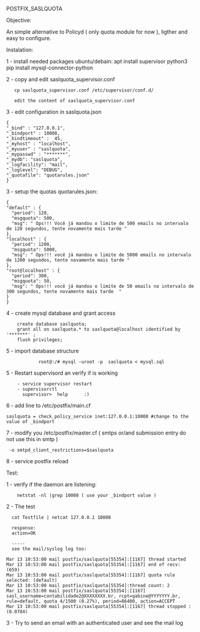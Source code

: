 POSTFIX_SASLQUOTA

Objective:

An simple alternative to Policyd ( only quota module for now ), ligther and easy to configure. 


Instalation:

  1 - install needed packages 
  ubuntu/debain:
    apt install supervisor python3
    pip install mysql-connector-python
    
  2 - copy and edit saslquota_supervisor.conf
  
       cp saslquota_supervisor.conf /etc/supervisor/conf.d/ 
       
       edit the content of saslquota_supervisor.conf
  

  3 - edit configuration in saslquota.json  

	{
   	"_bind" : "127.0.0.1",
   	"_bindport" : 10008,
   	"_bindtimeout" :  45,
   	"_myhost" : "localhost",
   	"_myuser" : "saslquota",
   	"_mypasswd" : "*******",
   	"_mydb": "saslquota",
   	"_logfacility": "mail",
   	"_loglevel": "DEBUG",
   	"_quotafile": "quotarules.json"
	}

  3 - setup the quotas quotarules.json:
  
  	{
   	"default" : {
   	  "period": 120,
   	  "msgquota": 500,
   	  "msg": " Ops!!! Você já mandou o limite de 500 emails no intervalo de 120 segundos, tente novamente mais tarde "
   	},
   	"localhost" : {
   	  "period": 1200,
   	  "msgquota": 5000,
   	  "msg": " Ops!!! você já mandou o limite de 5000 emails no intervalo de 1200 segundos, tente novamente mais tarde "
   	},
   	"root@localhost" : {
   	  "period": 300,
   	  "msgquota": 50,
   	  "msg": " Ops!!! você já mandou o limite de 50 emails no intervalo de 300 segundos, tente novamente mais tarde  "
   	}
   	}





  4 - create mysql database and grant access

        create database saslquota; 
        grant all on saslquota.* to saslquota@localhost identified by '*******' ;
        flush privileges;
        
  5 - import database structure
					
				root@:/# mysql -uroot -p  saslquota < mysql.sql
 
  5 - Restart supervisord an verify if is working
		
        - service supervisor restart
        - supervisorctl
          supervisor>  help      :) 
   
  6 - add line to /etc/postfix/main.cf
  
    saslquota = check_policy_service inet:127.0.0.1:10008 #change to the value of _bindport 
  
  7 - modify you /etc/postfix/master.cf ( smtps or/and submission entry do not use this in smtp  )

     -o smtpd_client_restrictions=$saslquota
  
  8 - service postfix reload   

 
 

Test:
 
  1 - verify if the daemon are listening:
        
        netstat -nl |grep 10008 ( use your _bindport value )
        
    
  2 - The test
 
      cat Testfile | netcat 127.0.0.1 10008
      
      response:
      action=OK 
      
      -----
      see the mail/syslog log too:
      
   	Mar 13 10:53:00 mail postfix/saslquota[55354]:[1167] thread started
   	Mar 13 10:53:00 mail postfix/saslquota[55354]:[1167] end of recv: (659)
   	Mar 13 10:53:00 mail postfix/saslquota[55354]:[1167] quota rule selected: (default)
   	Mar 13 10:53:00 mail postfix/saslquota[55354]:thread count: 2
   	Mar 13 10:53:00 mail postfix/saslquota[55354]:[1167] sasl_username=contabilidade2@XXXXXXXX.br, rcpt=gabine@YYYYYYY.br, rule=default, quota 4/1500 (0.27%), period=86400, action=ACCEPT
   	Mar 13 10:53:00 mail postfix/saslquota[55354]:[1167] thread stopped : (0.0784)

  
  3 - Try to send an email with an authenticated user and see the mail log
      
     


 
 
 
 










